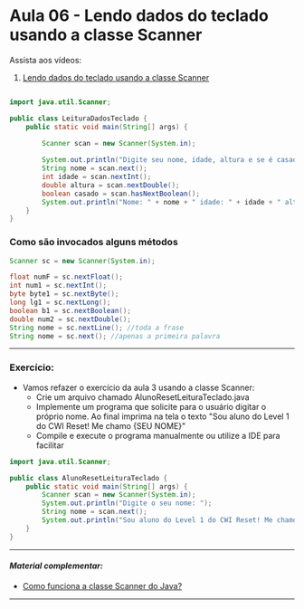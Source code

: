 # Aula 06 - Lendo dados do teclado usando a classe Scanner

Assista aos vídeos: 

  1. [Lendo dados do teclado usando a classe Scanner](https://www.youtube.com/embed/Z6Y8zupCKfk?start=53&end=1292)

```java

import java.util.Scanner;

public class LeituraDadosTeclado {
    public static void main(String[] args) {

        Scanner scan = new Scanner(System.in);
     
        System.out.println("Digite seu nome, idade, altura e se é casado: ");
        String nome = scan.next();
        int idade = scan.nextInt();
        double altura = scan.nextDouble();
        boolean casado = scan.hasNextBoolean();
        System.out.println("Nome: " + nome + " idade: " + idade + " altura: " + altura + " casado: " + casado);
    }
}
  ```

  ### Como são invocados alguns métodos
```java
Scanner sc = new Scanner(System.in);

float numF = sc.nextFloat();
int num1 = sc.nextInt();
byte byte1 = sc.nextByte();
long lg1 = sc.nextLong();
boolean b1 = sc.nextBoolean();
double num2 = sc.nextDouble();
String nome = sc.nextLine(); //toda a frase
String nome = sc.next(); //apenas a primeira palavra
```



---

### **Exercício:**

- Vamos refazer o exercício da aula 3 usando a classe Scanner:
  - Crie um arquivo chamado AlunoResetLeituraTeclado.java
  - Implemente um programa que solicite para o usuário digitar o próprio nome. Ao final imprima na tela o texto "Sou aluno do Level 1 do CWI Reset! Me chamo {SEU NOME}"
  - Compile e execute o programa manualmente ou utilize a IDE para facilitar

```java
import java.util.Scanner;

public class AlunoResetLeituraTeclado {
    public static void main(String[] args) {
        Scanner scan = new Scanner(System.in);
        System.out.println("Digite o seu nome: ");
        String nome = scan.next();
        System.out.println("Sou aluno do Level 1 do CWI Reset! Me chamo: " + nome);
    }
}
```


---
#### _Material complementar:_

* [Como funciona a classe Scanner do Java?](https://www.devmedia.com.br/como-funciona-a-classe-scanner-do-java/28448)

---
